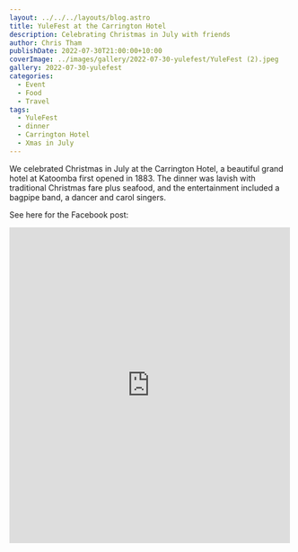 ```yaml
---
layout: ../../../layouts/blog.astro
title: YuleFest at the Carrington Hotel
description: Celebrating Christmas in July with friends
author: Chris Tham
publishDate: 2022-07-30T21:00:00+10:00
coverImage: ../images/gallery/2022-07-30-yulefest/YuleFest (2).jpeg
gallery: 2022-07-30-yulefest
categories:
  - Event
  - Food
  - Travel
tags:
  - YuleFest
  - dinner
  - Carrington Hotel
  - Xmas in July
---
```


We celebrated Christmas in July at the Carrington Hotel, a beautiful grand
hotel at Katoomba first opened in 1883. The dinner was lavish with traditional
Christmas fare plus seafood, and the entertainment included a bagpipe band,
a dancer and carol singers.

See here for the Facebook post:

<iframe src="https://www.facebook.com/plugins/post.php?href=https%3A%2F%2Fwww.facebook.com%2Fchris1.tham%2Fposts%2Fpfbid0ecbgRrYcs4dZxh3Ufp4srHRMLXkALWDiST4yvvX7TNjo2GGqiXv1fzEyiYf7E6s3l&show_text=true&width=500" width="500" height="562" style="border:none;overflow:hidden" scrolling="no" frameborder="0" allowfullscreen="true" allow="autoplay; clipboard-write; encrypted-media; picture-in-picture; web-share"></iframe>
